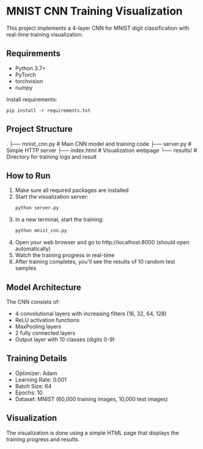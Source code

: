 # MNIST CNN Training Visualization

This project implements a 4-layer CNN for MNIST digit classification with real-time training visualization.

## Requirements

- Python 3.7+
- PyTorch
- torchvision
- numpy

Install requirements: 
```
pip install -r requirements.txt
```

## Project Structure
.
├── mnist_cnn.py # Main CNN model and training code
├── server.py # Simple HTTP server
├── index.html # Visualization webpage
└── results/ # Directory for training logs and result

## How to Run

1. Make sure all required packages are installed
2. Start the visualization server:
   ```bash
   python server.py
   ```
3. In a new terminal, start the training:
   ```bash
   python mnist_cnn.py
   ```
4. Open your web browser and go to http://localhost:8000 (should open automatically)
5. Watch the training progress in real-time
6. After training completes, you'll see the results of 10 random test samples

## Model Architecture

The CNN consists of:
- 4 convolutional layers with increasing filters (16, 32, 64, 128)
- ReLU activation functions
- MaxPooling layers
- 2 fully connected layers
- Output layer with 10 classes (digits 0-9)

## Training Details

- Optimizer: Adam
- Learning Rate: 0.001
- Batch Size: 64
- Epochs: 10
- Dataset: MNIST (60,000 training images, 10,000 test images)

## Visualization

The visualization is done using a simple HTML page that displays the training progress and results.

